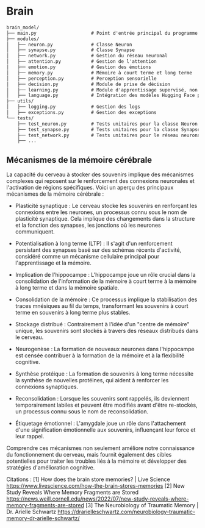 # Brain
```markdown
brain_model/
├── main.py                    # Point d'entrée principal du programme
├── modules/
│   ├── neuron.py              # Classe Neuron
│   ├── synapse.py             # Classe Synapse
│   ├── network.py             # Gestion du réseau neuronal
│   ├── attention.py           # Gestion de l'attention
│   ├── emotion.py             # Gestion des émotions
│   ├── memory.py              # Mémoire à court terme et long terme
│   ├── perception.py          # Perception sensorielle
│   ├── decision.py            # Module de prise de décision
│   ├── learning.py            # Module d'apprentissage supervisé, non supervisé et par renforcement
│   ├── language.py            # Intégration des modèles Hugging Face pour le langage
├── utils/
│   ├── logging.py             # Gestion des logs
│   ├── exceptions.py          # Gestion des exceptions
└── tests/
    ├── test_neuron.py         # Tests unitaires pour la classe Neuron
    ├── test_synapse.py        # Tests unitaires pour la classe Synapse
    ├── test_network.py        # Tests unitaires pour le réseau neuronal
    ├── ...
```
## Mécanismes de la mémoire cérébrale

La capacité du cerveau à stocker des souvenirs implique des mécanismes complexes qui reposent sur le renforcement des connexions neuronales et l'activation de régions spécifiques. Voici un aperçu des principaux mécanismes de la mémoire cérébrale :

* Plasticité synaptique : Le cerveau stocke les souvenirs en renforçant les connexions entre les neurones, un processus connu sous le nom de plasticité synaptique. Cela implique des changements dans la structure et la fonction des synapses, les jonctions où les neurones communiquent.

* Potentialisation à long terme (LTP) : Il s'agit d'un renforcement persistant des synapses basé sur des schémas récents d'activité, considéré comme un mécanisme cellulaire principal pour l'apprentissage et la mémoire.

* Implication de l'hippocampe : L'hippocampe joue un rôle crucial dans la consolidation de l'information de la mémoire à court terme à la mémoire à long terme et dans la mémoire spatiale.

* Consolidation de la mémoire : Ce processus implique la stabilisation des traces mnésiques au fil du temps, transformant les souvenirs à court terme en souvenirs à long terme plus stables.

* Stockage distribué : Contrairement à l'idée d'un "centre de mémoire" unique, les souvenirs sont stockés à travers des réseaux distribués dans le cerveau.

* Neurogenèse : La formation de nouveaux neurones dans l'hippocampe est censée contribuer à la formation de la mémoire et à la flexibilité cognitive.

* Synthèse protéique : La formation de souvenirs à long terme nécessite la synthèse de nouvelles protéines, qui aident à renforcer les connexions synaptiques.

* Reconsolidation : Lorsque les souvenirs sont rappelés, ils deviennent temporairement labiles et peuvent être modifiés avant d'être re-stockés, un processus connu sous le nom de reconsolidation.

* Étiquetage émotionnel : L'amygdale joue un rôle dans l'attachement d'une signification émotionnelle aux souvenirs, influençant leur force et leur rappel.

Comprendre ces mécanismes non seulement améliore notre connaissance du fonctionnement du cerveau, mais fournit également des cibles potentielles pour traiter les troubles liés à la mémoire et développer des stratégies d'amélioration cognitive.

Citations :
[1] How does the brain store memories? | Live Science https://www.livescience.com/how-the-brain-stores-memories
[2] New Study Reveals Where Memory Fragments are Stored https://news.weill.cornell.edu/news/2022/07/new-study-reveals-where-memory-fragments-are-stored
[3] The Neurobiology of Traumatic Memory | Dr. Arielle Schwartz https://drarielleschwartz.com/neurobiology-traumatic-memory-dr-arielle-schwartz/
